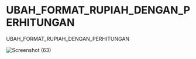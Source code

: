 # UBAH_FORMAT_RUPIAH_DENGAN_PERHITUNGAN
UBAH_FORMAT_RUPIAH_DENGAN_PERHITUNGAN


![Screenshot (63)](https://user-images.githubusercontent.com/57186921/94362250-9d85b700-00ec-11eb-808e-afa4febbd784.png)
